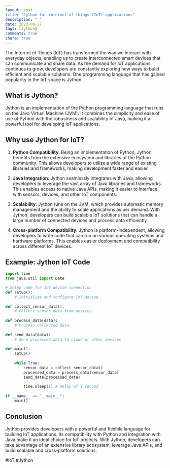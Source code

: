 ```yaml
---
layout: post
title: "Jython for internet of things (IoT) applications"
description: " "
date: 2023-09-27
tags: [Jython]
comments: true
share: true
---
```


The Internet of Things (IoT) has transformed the way we interact with everyday objects, enabling us to create interconnected smart devices that can communicate and share data. As the demand for IoT applications continues to grow, developers are constantly exploring new ways to build efficient and scalable solutions. One programming language that has gained popularity in the IoT space is Jython.

## What is Jython?

Jython is an implementation of the Python programming language that runs on the Java Virtual Machine (JVM). It combines the simplicity and ease of use of Python with the robustness and scalability of Java, making it a powerful tool for developing IoT applications.

## Why use Jython for IoT?

1. **Python Compatibility**: Being an implementation of Python, Jython benefits from the extensive ecosystem and libraries of the Python community. This allows developers to utilize a wide range of existing libraries and frameworks, making development faster and easier.

2. **Java Integration**: Jython seamlessly integrates with Java, allowing developers to leverage the vast array of Java libraries and frameworks. This enables access to native Java APIs, making it easier to interface with sensors, devices, and other IoT components.

3. **Scalability**: Jython runs on the JVM, which provides automatic memory management and the ability to scale applications as per demand. With Jython, developers can build scalable IoT solutions that can handle a large number of connected devices and process data efficiently.

4. **Cross-platform Compatibility**: Jython is platform-independent, allowing developers to write code that can run on various operating systems and hardware platforms. This enables easier deployment and compatibility across different IoT devices.

## Example: Jython IoT Code

```python
import time
from java.util import Date

# Setup code for IoT device connection
def setup():
    # Initialize and configure IoT device
    
def collect_sensor_data():
    # Collect sensor data from devices
    
def process_data(data):
    # Process collected data
    
def send_data(data):
    # Send processed data to cloud or other devices
    
def main():
    setup()
    
    while True:
        sensor_data = collect_sensor_data()
        processed_data = process_data(sensor_data)
        send_data(processed_data)
        
        time.sleep(1) # Delay of 1 second
        
if __name__ == "__main__":
    main()
```

## Conclusion

Jython provides developers with a powerful and flexible language for building IoT applications. Its compatibility with Python and integration with Java make it an ideal choice for IoT projects. With Jython, developers can take advantage of an extensive library ecosystem, leverage Java APIs, and build scalable and cross-platform solutions.

#IoT #Jython